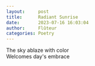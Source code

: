 ```yaml
---
layout:     post
title:      Radiant Sunrise
date:       2023-07-16 16:03:04 
author:     Flûteur
categories: Poetry
---
```

The sky ablaze with color
<br>
Welcomes day's embrace